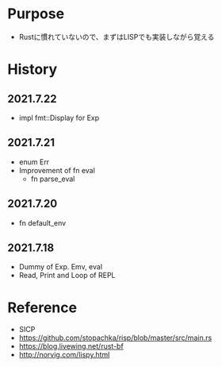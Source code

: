 # Purpose

 - Rustに慣れていないので、まずはLISPでも実装しながら覚える

# History

## 2021.7.22

 - impl fmt::Display for Exp

## 2021.7.21

 - enum Err
 - Improvement of fn eval
   - fn parse_eval

## 2021.7.20

 - fn default_env

## 2021.7.18

 - Dummy of Exp. Emv, eval
 - Read, Print and Loop of REPL

# Reference

 - SICP
 - https://github.com/stopachka/risp/blob/master/src/main.rs
 - https://blog.livewing.net/rust-bf
 - http://norvig.com/lispy.html
